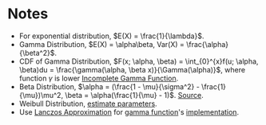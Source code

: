 # Notes

- For exponential distribution, $E(X) = \frac{1}{\lambda}$.
- Gamma Distribution, $E(X) = \alpha\beta, Var(X) = \frac{\alpha}{\beta^2}$.
- CDF of Gamma Distribution, $F(x; \alpha, \beta) = \int_{0}^{x}f(u; \alpha, \beta)du = \frac{\gamma(\alpha, \beta x)}{\Gamma(\alpha)}$, where function $\gamma$ is lower [Incomplete Gamma Function](https://en.wikipedia.org/wiki/Incomplete_gamma_function).
- Beta Distribution, $\alpha = (\frac{1 - \mu}{\sigma^2} - \frac{1}{\mu})\mu^2, \beta = \alpha(\frac{1}{\mu} - 1)$. [Source](https://stats.stackexchange.com/questions/12232/calculating-the-parameters-of-a-beta-distribution-using-the-mean-and-variance).
- Weibull Distribution, [estimate parameters](https://stats.stackexchange.com/questions/159452/how-can-i-recreate-a-weibull-distribution-given-mean-and-standard-deviation-and).
- Use [Lanczos Approximation](https://en.wikipedia.org/wiki/Lanczos_approximation) for [gamma function](https://en.wikipedia.org/wiki/Gamma_function)'s [implementation](https://rosettacode.org/wiki/Gamma_function).